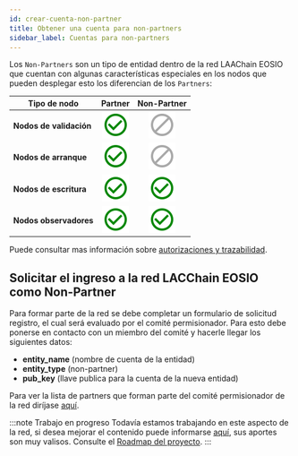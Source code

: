 ```yaml
---
id: crear-cuenta-non-partner
title: Obtener una cuenta para non-partners
sidebar_label: Cuentas para non-partners
---
```


Los `Non-Partners` son un tipo de entidad dentro de la red LAAChain EOSIO que cuentan con algunas características especiales en los nodos que pueden desplegar esto los diferencian de los `Partners`:

| Tipo de nodo | Partner | Non-Partner |
|-----------|:-------:|:-----------:|
| **Nodos de validación**| ![Yes](/img/yes-icon.svg) |  ![No](/img/no-icon.svg)  |
| **Nodos de arranque**     | ![Yes](/img/yes-icon.svg) |  ![No](/img/no-icon.svg)  |
| **Nodos de escritura**   | ![Yes](/img/yes-icon.svg) | ![Yes](/img/yes-icon.svg) |
| **Nodos observadores** | ![Yes](/img/yes-icon.svg) | ![Yes](/img/yes-icon.svg) |

Puede consultar mas información sobre [autorizaciones y trazabilidad](../testnet/trazabilidad).

## Solicitar el ingreso a la red LACChain EOSIO como Non-Partner

Para formar parte de la red se debe completar un formulario de solicitud registro, el cual será evaluado por el comité permisionador. Para esto debe ponerse en contacto con un miembro del comité  y hacerle llegar los siguientes datos:

- **entity_name** (nombre de cuenta de la entidad)
- **entity_type** (non-partner)
- **pub_key** (llave publica para la cuenta de la nueva entidad)

Para ver la lista de partners que forman parte del comité  permisionador de la red diríjase [aquí](./partners).


:::note Trabajo en progreso
Todavía estamos trabajando en este aspecto de la red, si desea mejorar el contenido puede informarse [aquí](./contribuir), sus aportes son muy valisos. Consulte el [Roadmap del proyecto](../testnet/roadmap).
:::